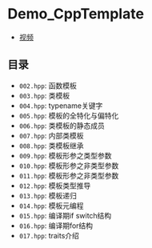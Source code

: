 # Demo_CppTemplate
- [视频](https://www.bilibili.com/video/BV1n94y127rH/?p=1)
## 目录
- `002.hpp`: 函数模板
- `003.hpp`: 类模板
- `004.hpp`: typename关键字
- `005.hpp`: 模板的全特化与偏特化
- `006.hpp`: 类模板的静态成员
- `007.hpp`: 内部类模板
- `008.hpp`: 类模板继承
- `009.hpp`: 模板形参之类型参数
- `010.hpp`: 模板形参之非类型参数
- `011.hpp`: 模板形参之非类型参数
- `012.hpp`: 模板类型推导
- `013.hpp`: 模板递归
- `014.hpp`: 模板元编程
- `015.hpp`: 编译期if switch结构
- `016.hpp`: 编译期for结构
- `017.hpp`: traits介绍
